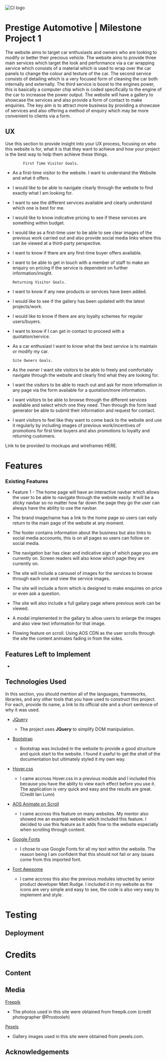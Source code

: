 ![CI logo](https://codeinstitute.s3.amazonaws.com/fullstack/ci_logo_small.png)

# Prestige Automotive | Milestone Project 1

 The website aims to target car enthusiasts and owners who are looking to modify or better their precious vehicle. The website aims to provide three main services which target the look 
 and performance via a car wrapping service which consists of a material which is used to wrap over the car panels to change the colour and texture of the car. The second service consists
 of detailing which is a very focused form of cleaning the car both internally and externally. The third service is boost to the engines power, this is basically a computer chip which is coded
 specifically to the engine of the car to increasse the power output. The website will have a gallery to showcase the services and also provide a form of contact to make enquiries. 
 The key aim is to attract more business by providing a showcase of services and also offering a method of enquiry which may be more convenient to clients via a form. 

 
## UX
 
Use this section to provide insight into your UX process, focusing on who this website is for, what it is that they want to achieve and how your project is the best way to help them achieve these things.

            First Time Visitor Goals.

-	As a first-time visitor to the website. I want to understand the Website and what it offers. 
-	I would like to be able to navigate clearly through the website to find exactly what I am looking for. 
-	I want to see the different services available and clearly understand which one is best for me. 
-	I would like to know indicative pricing to see if these services are something within budget. 
-	I would like as a first-time user to be able to see clear images of the previous work carried out and also provide social media links where this can be viewed at a third-party perspective. 
-	I want to know if there are any first-time buyer offers available.
-	I want to be able to get in touch with a member of staff to make an enquiry on pricing if the service is dependent on further information/insight. 


        Returning Visitor Goals.

-	I want to know if any new products or services have been added.
-	I would like to see if the gallery has been updated with the latest projects/work.
-	I would like to know if there are any loyalty schemes for regular users/buyers.
-	I want to know if I can get in contact to proceed with a quotation/service. 
-	As a car enthusiast I want to know what the best service is to maintain or modify my car.



    
        Site Owners Goals.

-	As the owner I want site visitors to be able to freely and comfortably navigate through the website and clearly find what they are looking for.
-	I want the visitors to be able to reach out and ask for more information in any page via the form available for a quotation/more information.
-	I want visitors to be able to browse through the different services available and select which one they need. Then through the form lead generator be able to submit their information and request for contact.
-	I want visitors to feel like they want to come back to the website and use it regularly by including images of previous work/incentives of promotions for first time buyers and also promotions to loyalty and returning customers.


Link to be provided to mockups and wireframes HERE.

# Features

### Existing Features
- Feature 1 - The home page will have an interactive navbar which allows the user to be able to navigate through the website easily. It will be a sticky navbar so no matter how far down the page they go the user can always
have the ability to use the navbar. 

- The brand image/name has a link to the home page so users can eaily return to the main page of the website at any moment. 

- The footer contains information about the business but also links to social media accoounts, this is on all pages so users can follow on social media. 

- The navigation bar has clear and indicative sign of which page you are currently on. Screen readers will also know which page they are currently on. 

- The site will include a carousel of images for the services to browse through each one and view the service images.

- The site will include a form which is designed to make enquiries on price or even ask a question. 

- The site will also include a full gallary page where previous work can be viewed. 

- A modal implemented in the gallary to allow users to enlarge the images and also view text information for that image.

- Flowing feature on scroll. Using AOS CDN as the user scrolls through the site the content animates fading in from the sides. 

## Features Left to Implement

- 

## Technologies Used

In this section, you should mention all of the languages, frameworks, libraries, and any other tools that you have used to construct this project. For each, provide its name, a link to its official site and a short sentence of why it was used.

- [JQuery](https://jquery.com)
    - The project uses **JQuery** to simplify DOM manipulation.

- [Bootstrap](https://getbootstrap.com/)
    - Bootstrap was included in the website to provide a good structure and quick start to the website. I found it useful to get the shell of the documentation but ultimately styled it my own way. 

- [Hover.css](http://ianlunn.github.io/Hover/)
    - I came accross Hover.css in a previous module and I included this because you have the ablity to view each effect before you use it. The application is very quick and easy and the results are great. (Credit Ian Lunn)

- [AOS Animate on Scroll](https://github.com/michalsnik/aos)
    - I came accross this feature on many websites. My mentor also showed me an example website which included this feature. I decided to use this feature as it adds flow to the website especially when scrolling through content. 

- [Google Fonts](https://fonts.google.com/)
    - I chose to use Google Fonts for all my text within the website. The reason being I am confident that this should not fail or any issues come from this imported font. 

- [Font Awesome](https://fontawesome.com/)
    - I came accross this also the previous modules istructed by senior product developer Matt Rudge. I included it in my website as the icons are very simple and easy to see, the code is also very easy to implement and style.


# Testing



## Deployment



# Credits

## Content


## Media

[Freepik](https://www.freepik.com/)

- The photos used in this site were obtained from freepik.com (credit photographer @Prostooleh)

[Pexels](https://www.pexels.com/)

- Gallery images used in this site were obtained from pexels.com. 

## Acknowledgements



